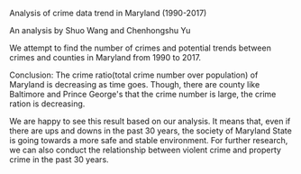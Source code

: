 Analysis of crime data trend in Maryland (1990-2017)

An analysis by Shuo Wang and Chenhongshu Yu

We attempt to find the number of crimes and potential trends between crimes and counties in Maryland from 1990 to 2017.

Conclusion: 
The crime ratio(total crime number over population) of Maryland is decreasing as time goes. Though, there are county like Baltimore and Prince George's that the crime number is large, the crime ration is decreasing.

We are happy to see this result based on our analysis. It means that, even if there are ups and downs in the past 30 years, the society of Maryland State is going towards a more safe and stable environment. For further research, we can also conduct the relationship between violent crime and property crime in the past 30 years.
